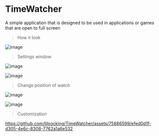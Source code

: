 # TimeWatcher
A simple application that is designed to be used in applications or games that are open to full screen

>How it look

![image]([https://imgur.com/eTL59tq](https://i.imgur.com/eTL59tq.png))

>Settings window

![image](https://github.com/lilpocking/QRCodeGenerationApplication/assets/75886599/46d7234f-4399-42c2-a380-7d813d934695)

![image](https://github.com/lilpocking/QRCodeGenerationApplication/assets/75886599/b27744d9-7eb4-408b-8555-0350e3cbb8b3)

>Change position of watch

![image](https://github.com/lilpocking/QRCodeGenerationApplication/assets/75886599/99f4fe22-41d5-4e14-ace8-69b3d2418cb1)

![image](https://github.com/lilpocking/QRCodeGenerationApplication/assets/75886599/f17e00ba-7a6d-4823-9d32-1a566c59cf5a)

>Customization

https://github.com/lilpocking/TimeWatcher/assets/75886599/efed0d1f-d305-4e6c-8308-7762a1a6e532

